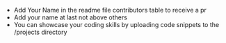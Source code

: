 - Add Your Name in the readme file contributors table to receive a pr 
- Add your name at last not above others
- You can showcase your coding skills by uploading code snippets to the /projects directory
